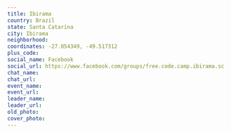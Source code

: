 ```yaml
---
title: Ibirama
country: Brazil
state: Santa Catarina
city: Ibirama
neighborhood: 
coordinates: -27.054349, -49.517312
plus_code:
social_name: Facebook
social_url: https://www.facebook.com/groups/free.code.camp.ibirama.sc
chat_name:
chat_url:
event_name:
event_url:
leader_name:
leader_url:
old_photo: 
cover_photo:
---
```

